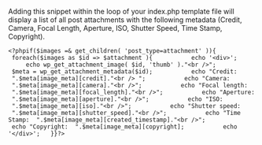 <!--
id: 29402353528
link: http://blog.hengkiardo.com/post/29402353528/display-attachment-thumbnail-with-image-metadata
slug: display-attachment-thumbnail-with-image-metadata
date: Tue Aug 14 2012 17:49:00 GMT+0700 (WIT)
publish: 2012-08-014
tags: wordpress, metadata, images
title: Display attachment thumbnail with image metadata
-->


Adding this snippet within the loop of your index.php template file will
display a list of all post attachments with the following metadata
(Credit, Camera, Focal Length, Aperture, ISO, Shutter Speed, Time Stamp,
Copyright).

~~~~ {.prettyprint}
<?phpif($images =& get_children( 'post_type=attachment' )){   foreach($images as $id => $attachment ){           echo '<div>';           echo wp_get_attachment_image( $id, 'thumb' )."<br />";           $meta = wp_get_attachment_metadata($id);           echo "Credit:  ".$meta[image_meta][credit]."<br /> ";           echo "Camera:  ".$meta[image_meta][camera]."<br />";           echo "Focal length:  ".$meta[image_meta][focal_length]."<br />";           echo "Aperture:  ".$meta[image_meta][aperture]."<br />";           echo "ISO:  ".$meta[image_meta][iso]."<br />";           echo "Shutter speed:  ".$meta[image_meta][shutter_speed]."<br />";           echo "Time Stamp:  ".$meta[image_meta][created_timestamp]."<br />";           echo "Copyright:  ".$meta[image_meta][copyright];           echo '</div>';   }}?>
~~~~

